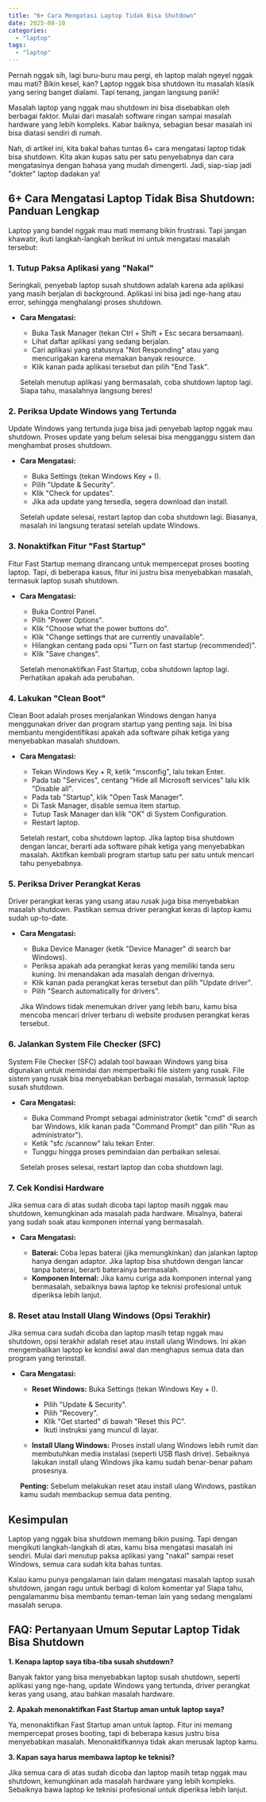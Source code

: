 ```yaml
---
title: "6+ Cara Mengatasi Laptop Tidak Bisa Shutdown"
date: 2025-08-10
categories: 
  - "laptop"
tags: 
  - "laptop"
---
```


Pernah nggak sih, lagi buru-buru mau pergi, eh laptop malah ngeyel nggak mau mati? Bikin kesel, kan? Laptop nggak bisa shutdown itu masalah klasik yang sering banget dialami. Tapi tenang, jangan langsung panik!

Masalah laptop yang nggak mau shutdown ini bisa disebabkan oleh berbagai faktor. Mulai dari masalah software ringan sampai masalah hardware yang lebih kompleks. Kabar baiknya, sebagian besar masalah ini bisa diatasi sendiri di rumah.

Nah, di artikel ini, kita bakal bahas tuntas 6+ cara mengatasi laptop tidak bisa shutdown. Kita akan kupas satu per satu penyebabnya dan cara mengatasinya dengan bahasa yang mudah dimengerti. Jadi, siap-siap jadi "dokter" laptop dadakan ya!

## 6+ Cara Mengatasi Laptop Tidak Bisa Shutdown: Panduan Lengkap

Laptop yang bandel nggak mau mati memang bikin frustrasi. Tapi jangan khawatir, ikuti langkah-langkah berikut ini untuk mengatasi masalah tersebut:

### 1\. Tutup Paksa Aplikasi yang "Nakal"

Seringkali, penyebab laptop susah shutdown adalah karena ada aplikasi yang masih berjalan di background. Aplikasi ini bisa jadi nge-hang atau error, sehingga menghalangi proses shutdown.

- **Cara Mengatasi:**
    
    - Buka Task Manager (tekan Ctrl + Shift + Esc secara bersamaan).
    - Lihat daftar aplikasi yang sedang berjalan.
    - Cari aplikasi yang statusnya "Not Responding" atau yang mencurigakan karena memakan banyak resource.
    - Klik kanan pada aplikasi tersebut dan pilih "End Task".
    
    Setelah menutup aplikasi yang bermasalah, coba shutdown laptop lagi. Siapa tahu, masalahnya langsung beres!
    

### 2\. Periksa Update Windows yang Tertunda

Update Windows yang tertunda juga bisa jadi penyebab laptop nggak mau shutdown. Proses update yang belum selesai bisa mengganggu sistem dan menghambat proses shutdown.

- **Cara Mengatasi:**
    
    - Buka Settings (tekan Windows Key + I).
    - Pilih "Update & Security".
    - Klik "Check for updates".
    - Jika ada update yang tersedia, segera download dan install.
    
    Setelah update selesai, restart laptop dan coba shutdown lagi. Biasanya, masalah ini langsung teratasi setelah update Windows.
    

### 3\. Nonaktifkan Fitur "Fast Startup"

Fitur Fast Startup memang dirancang untuk mempercepat proses booting laptop. Tapi, di beberapa kasus, fitur ini justru bisa menyebabkan masalah, termasuk laptop susah shutdown.

- **Cara Mengatasi:**
    
    - Buka Control Panel.
    - Pilih "Power Options".
    - Klik "Choose what the power buttons do".
    - Klik "Change settings that are currently unavailable".
    - Hilangkan centang pada opsi "Turn on fast startup (recommended)".
    - Klik "Save changes".
    
    Setelah menonaktifkan Fast Startup, coba shutdown laptop lagi. Perhatikan apakah ada perubahan.
    

### 4\. Lakukan "Clean Boot"

Clean Boot adalah proses menjalankan Windows dengan hanya menggunakan driver dan program startup yang penting saja. Ini bisa membantu mengidentifikasi apakah ada software pihak ketiga yang menyebabkan masalah shutdown.

- **Cara Mengatasi:**
    
    - Tekan Windows Key + R, ketik "msconfig", lalu tekan Enter.
    - Pada tab "Services", centang "Hide all Microsoft services" lalu klik "Disable all".
    - Pada tab "Startup", klik "Open Task Manager".
    - Di Task Manager, disable semua item startup.
    - Tutup Task Manager dan klik "OK" di System Configuration.
    - Restart laptop.
    
    Setelah restart, coba shutdown laptop. Jika laptop bisa shutdown dengan lancar, berarti ada software pihak ketiga yang menyebabkan masalah. Aktifkan kembali program startup satu per satu untuk mencari tahu penyebabnya.
    

### 5\. Periksa Driver Perangkat Keras

Driver perangkat keras yang usang atau rusak juga bisa menyebabkan masalah shutdown. Pastikan semua driver perangkat keras di laptop kamu sudah up-to-date.

- **Cara Mengatasi:**
    
    - Buka Device Manager (ketik "Device Manager" di search bar Windows).
    - Periksa apakah ada perangkat keras yang memiliki tanda seru kuning. Ini menandakan ada masalah dengan drivernya.
    - Klik kanan pada perangkat keras tersebut dan pilih "Update driver".
    - Pilih "Search automatically for drivers".
    
    Jika Windows tidak menemukan driver yang lebih baru, kamu bisa mencoba mencari driver terbaru di website produsen perangkat keras tersebut.
    

### 6\. Jalankan System File Checker (SFC)

System File Checker (SFC) adalah tool bawaan Windows yang bisa digunakan untuk memindai dan memperbaiki file sistem yang rusak. File sistem yang rusak bisa menyebabkan berbagai masalah, termasuk laptop susah shutdown.

- **Cara Mengatasi:**
    
    - Buka Command Prompt sebagai administrator (ketik "cmd" di search bar Windows, klik kanan pada "Command Prompt" dan pilih "Run as administrator").
    - Ketik "sfc /scannow" lalu tekan Enter.
    - Tunggu hingga proses pemindaian dan perbaikan selesai.
    
    Setelah proses selesai, restart laptop dan coba shutdown lagi.
    

### 7\. Cek Kondisi Hardware

Jika semua cara di atas sudah dicoba tapi laptop masih nggak mau shutdown, kemungkinan ada masalah pada hardware. Misalnya, baterai yang sudah soak atau komponen internal yang bermasalah.

- **Cara Mengatasi:**
    
    - **Baterai:** Coba lepas baterai (jika memungkinkan) dan jalankan laptop hanya dengan adaptor. Jika laptop bisa shutdown dengan lancar tanpa baterai, berarti baterainya bermasalah.
    - **Komponen Internal:** Jika kamu curiga ada komponen internal yang bermasalah, sebaiknya bawa laptop ke teknisi profesional untuk diperiksa lebih lanjut.

### 8\. Reset atau Install Ulang Windows (Opsi Terakhir)

Jika semua cara sudah dicoba dan laptop masih tetap nggak mau shutdown, opsi terakhir adalah reset atau install ulang Windows. Ini akan mengembalikan laptop ke kondisi awal dan menghapus semua data dan program yang terinstall.

- **Cara Mengatasi:**
    
    - **Reset Windows:** Buka Settings (tekan Windows Key + I).
        
        - Pilih "Update & Security".
        - Pilih "Recovery".
        - Klik "Get started" di bawah "Reset this PC".
        - Ikuti instruksi yang muncul di layar.
    - **Install Ulang Windows:** Proses install ulang Windows lebih rumit dan membutuhkan media instalasi (seperti USB flash drive). Sebaiknya lakukan install ulang Windows jika kamu sudah benar-benar paham prosesnya.
        
    
    **Penting:** Sebelum melakukan reset atau install ulang Windows, pastikan kamu sudah membackup semua data penting.
    

## Kesimpulan

Laptop yang nggak bisa shutdown memang bikin pusing. Tapi dengan mengikuti langkah-langkah di atas, kamu bisa mengatasi masalah ini sendiri. Mulai dari menutup paksa aplikasi yang "nakal" sampai reset Windows, semua cara sudah kita bahas tuntas.

Kalau kamu punya pengalaman lain dalam mengatasi masalah laptop susah shutdown, jangan ragu untuk berbagi di kolom komentar ya! Siapa tahu, pengalamanmu bisa membantu teman-teman lain yang sedang mengalami masalah serupa.

## FAQ: Pertanyaan Umum Seputar Laptop Tidak Bisa Shutdown

**1\. Kenapa laptop saya tiba-tiba susah shutdown?**

Banyak faktor yang bisa menyebabkan laptop susah shutdown, seperti aplikasi yang nge-hang, update Windows yang tertunda, driver perangkat keras yang usang, atau bahkan masalah hardware.

**2\. Apakah menonaktifkan Fast Startup aman untuk laptop saya?**

Ya, menonaktifkan Fast Startup aman untuk laptop. Fitur ini memang mempercepat proses booting, tapi di beberapa kasus justru bisa menyebabkan masalah. Menonaktifkannya tidak akan merusak laptop kamu.

**3\. Kapan saya harus membawa laptop ke teknisi?**

Jika semua cara di atas sudah dicoba dan laptop masih tetap nggak mau shutdown, kemungkinan ada masalah hardware yang lebih kompleks. Sebaiknya bawa laptop ke teknisi profesional untuk diperiksa lebih lanjut.
